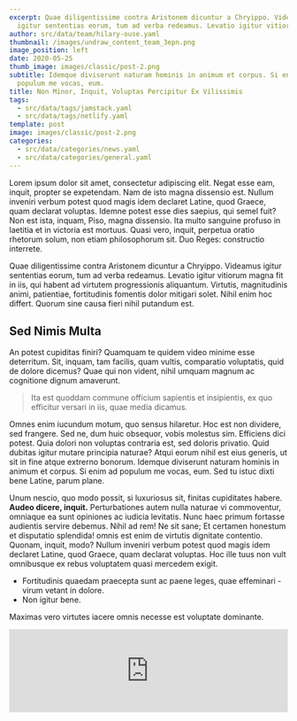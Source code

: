 ```yaml
---
excerpt: Quae diligentissime contra Aristonem dicuntur a Chryippo. Videamus
  igitur sententias eorum, tum ad verba redeamus. Levatio igitur vitiorum magna.
author: src/data/team/hilary-ouse.yaml
thumbnail: /images/undraw_content_team_3epn.png
image_position: left
date: 2020-05-25
thumb_image: images/classic/post-2.png
subtitle: Idemque diviserunt naturam hominis in animum et corpus. Si enim ad
  populum me vocas, eum.
title: Non Minor, Inquit, Voluptas Percipitur Ex Vilissimis
tags:
  - src/data/tags/jamstack.yaml
  - src/data/tags/netlify.yaml
template: post
image: images/classic/post-2.png
categories:
  - src/data/categories/news.yaml
  - src/data/categories/general.yaml
---
```

Lorem ipsum dolor sit amet, consectetur adipiscing elit. Negat esse eam, inquit, propter se expetendam. Nam de isto magna dissensio est. Nullum inveniri verbum potest quod magis idem declaret Latine, quod Graece, quam declarat voluptas. Idemne potest esse dies saepius, qui semel fuit? Non est ista, inquam, Piso, magna dissensio. Ita multo sanguine profuso in laetitia et in victoria est mortuus. Quasi vero, inquit, perpetua oratio rhetorum solum, non etiam philosophorum sit. Duo Reges: constructio interrete.

Quae diligentissime contra Aristonem dicuntur a Chryippo. Videamus igitur sententias eorum, tum ad verba redeamus. Levatio igitur vitiorum magna fit in iis, qui habent ad virtutem progressionis aliquantum. Virtutis, magnitudinis animi, patientiae, fortitudinis fomentis dolor mitigari solet. Nihil enim hoc differt. Quorum sine causa fieri nihil putandum est.

## Sed Nimis Multa

An potest cupiditas finiri? Quamquam te quidem video minime esse deterritum. Sit, inquam, tam facilis, quam vultis, comparatio voluptatis, quid de dolore dicemus? Quae qui non vident, nihil umquam magnum ac cognitione dignum amaverunt.

> Ita est quoddam commune officium sapientis et insipientis, ex quo efficitur versari in iis, quae media dicamus.

Omnes enim iucundum motum, quo sensus hilaretur. Hoc est non dividere, sed frangere. Sed ne, dum huic obsequor, vobis molestus sim. Efficiens dici potest. Quia dolori non voluptas contraria est, sed doloris privatio. Quid dubitas igitur mutare principia naturae? Atqui eorum nihil est eius generis, ut sit in fine atque extrerno bonorum. Idemque diviserunt naturam hominis in animum et corpus. Si enim ad populum me vocas, eum. Sed tu istuc dixti bene Latine, parum plane.

Unum nescio, quo modo possit, si luxuriosus sit, finitas cupiditates habere. **Audeo dicere, inquit.** Perturbationes autem nulla naturae vi commoventur, omniaque ea sunt opiniones ac iudicia levitatis. Nunc haec primum fortasse audientis servire debemus. Nihil ad rem! Ne sit sane; Et certamen honestum et disputatio splendida! omnis est enim de virtutis dignitate contentio. Quonam, inquit, modo? Nullum inveniri verbum potest quod magis idem declaret Latine, quod Graece, quam declarat voluptas. Hoc ille tuus non vult omnibusque ex rebus voluptatem quasi mercedem exigit.

* Fortitudinis quaedam praecepta sunt ac paene leges, quae effeminari - virum vetant in dolore.
* Non igitur bene.

Maximas vero virtutes iacere omnis necesse est voluptate dominante. 



<iframe src="https://script.google.com/macros/s/AKfycbxrTUsBHBh4aYyy9jzKQHL9Ke1HDTV1jn1qceo9_FB3yxlFZzjfysWA/exec" style="border: 0px #ffffff none;" width="100%"></iframe>